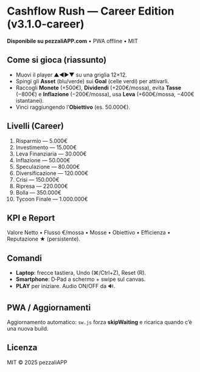 # Cashflow Rush — Career Edition (v3.1.0-career)

**Disponibile su pezzaliAPP.com** • PWA offline • MIT

## Come si gioca (riassunto)
- Muovi il player ▲◀▶▼ su una griglia 12×12.
- Spingi gli **Asset** (blu/verde) sui **Goal** (celle verdi) per attivarli.
- Raccogli **Monete** (+500€), **Dividendi** (+200€/mossa), evita **Tasse** (−800€) e **Inflazione** (−200€/mossa), usa **Leva** (+600€/mossa, −400€ istantanei).
- Vinci raggiungendo l’**Obiettivo** (es. 50.000€).

## Livelli (Career)
1. Risparmio — 5.000€
2. Investimento — 15.000€
3. Leva Finanziaria — 30.000€
4. Inflazione — 50.000€
5. Speculazione — 80.000€
6. Diversificazione — 120.000€
7. Crisi — 150.000€
8. Ripresa — 220.000€
9. Bolla — 350.000€
10. Tycoon Finale — 1.000.000€

## KPI e Report
Valore Netto • Flusso €/mossa • Mosse • Obiettivo • Efficienza • Reputazione ★ (persistente).

## Comandi
- **Laptop**: frecce tastiera, Undo (⌘/Ctrl+Z), Reset (R).
- **Smartphone**: D‑Pad a schermo + swipe sul canvas.
- **PLAY** per iniziare. Audio ON/OFF da 🔊.

## PWA / Aggiornamenti
Aggiornamento automatico: `sw.js` forza **skipWaiting** e ricarica quando c’è una nuova build.

## Licenza
MIT © 2025 pezzaliAPP
